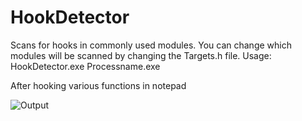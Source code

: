 # HookDetector

Scans for hooks in commonly used modules. You can change which modules will be scanned by changing the Targets.h file. Usage: HookDetector.exe Processname.exe

After hooking various functions in notepad

![Output](https://cdn.discordapp.com/attachments/778957087601328130/1037080943703371887/output.png)
